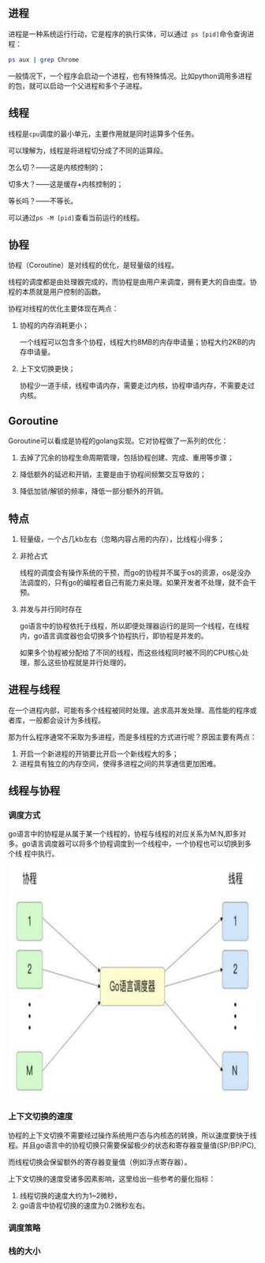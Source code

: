 ## 进程

进程是一种系统运行行动，它是程序的执行实体，可以通过` ps [pid]`命令查询进程：

```bash
ps aux | grep Chrome
```

一般情况下，一个程序会启动一个进程，也有特殊情况。比如python调用多进程的包，就可以启动一个父进程和多个子进程。

## 线程

线程是`cpu`调度的最小单元，主要作用就是同时运算多个任务。

可以理解为，线程是将进程切分成了不同的运算段。

怎么切？——这是内核控制的；

切多大？——这是缓存+内核控制的；

等长吗？——不等长。

可以通过`ps -M [pid]`查看当前运行的线程。

## 协程

协程（Coroutine）是对线程的优化，是轻量级的线程。

线程的调度都是由处理器完成的，而协程是由用户来调度，拥有更大的自由度。协程的本质就是用户控制的函数。

协程对线程的优化主要体现在两点：

1. 协程的内存消耗更小；

   一个线程可以包含多个协程，线程大约8MB的内存申请量；协程大约2KB的内存申请量。

2. 上下文切换更快；

   协程少一道手续，线程申请内存，需要走过内核，协程申请内存，不需要走过内核。

## Goroutine

Goroutine可以看成是协程的golang实现。它对协程做了一系列的优化：

1. 去掉了冗余的协程生命周期管理，包括协程创建、完成、重用等步骤；

2. 降低额外的延迟和开销，主要是由于协程间频繁交互导致的；

3. 降低加锁/解锁的频率，降低一部分额外的开销。


## 特点

1. 轻量级，一个占几kb左右（忽略内容占用的内存），比线程小得多；

2. 非抢占式

   线程的调度会有操作系统的干预，而go的协程并不属于os的资源，os是没办法调度的，只有go的编程者自己有能力来处理。如果开发者不处理，就不会干预。
3. 并发与并行同时存在
   
   go语言中的协程依托于线程，所以即便处理器运行的是同一个线程，在线程内，go语言调度器也会切换多个协程执行，即协程是并发的。
   
   如果多个协程被分配给了不同的线程，而这些线程同时被不同的CPU核心处理，那么这些协程就是并行处理的。

## 进程与线程

在一个进程内部，可能有多个线程被同时处理。追求高并发处理、高性能的程序或者库，一般都会设计为多线程。

那为什么程序通常不采取为多进程，而是多线程的方式进行呢？原因主要有两点：

1. 开启一个新进程的开销要比开启一个新线程大的多；
2. 进程具有独立的内存空间，使得多进程之间的共享通信更加困难。

## 线程与协程

### 调度方式
go语言中的协程是从属于某一个线程的，协程与线程的对应关系为M:N,即多对多。go语言调度器可以将多个协程调度到一个线程中，一个协程也可以切换到多个线
程中执行。

![img.png](.\imgs\img.png)

### 上下文切换的速度
协程的上下文切换不需要经过操作系统用户态与内核态的转换，所以速度要快于线程。并且go语言中的协程切换只需要保留极少的状态和寄存器变量值(SP/BP/PC),

而线程切换会保留额外的寄存器变量值（例如浮点寄存器）。

上下文切换的速度受诸多因素影响，这里给出一些参考的量化指标：
1. 线程切换的速度大约为1~2微秒，
2. go语言中协程切换的速度为0.2微秒左右。
### 调度策略
### 栈的大小

